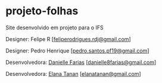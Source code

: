 # projeto-folhas

Site desenvolvido em projeto para o IFS 

Designer: Felipe R [feliperodrigues.rdj@gmail.com]

Designer: Pedro Henrique [pedro.santos.pf19@gmail.com]

Desenvolvedora: [Danielle Farias](https://github.com/danielle8farias) [danielle8farias@gmail.com]

Desenvolvedora: [Elana Tanan](https://github.com/elanasande) [elanatanan@gmail.com]
